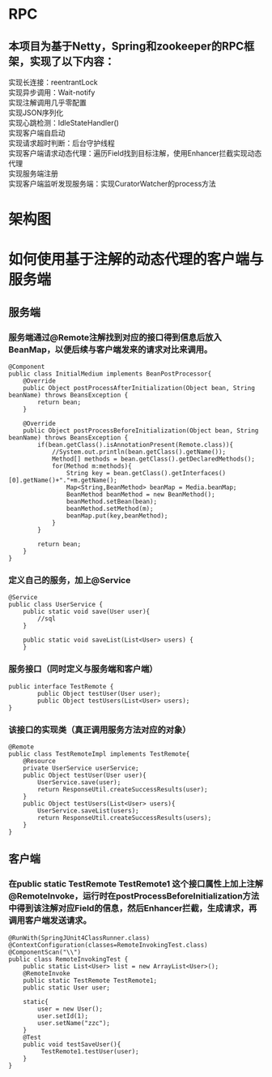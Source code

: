 # RPC
## 本项目为基于Netty，Spring和zookeeper的RPC框架，实现了以下内容：
实现长连接：reentrantLock  
实现异步调用：Wait-notify  
实现注解调用几乎零配置  
实现JSON序列化  
实现心跳检测：IdleStateHandler()  
实现客户端自启动  
实现请求超时判断：后台守护线程  
实现客户端请求动态代理：遍历Field找到目标注解，使用Enhancer拦截实现动态代理  
实现服务端注册  
实现客户端监听发现服务端：实现CuratorWatcher的process方法  

# 架构图






# 如何使用基于注解的动态代理的客户端与服务端
## 服务端
### 服务端通过@Remote注解找到对应的接口得到信息后放入BeanMap，以便后续与客户端发来的请求对比来调用。
```
@Component
public class InitialMedium implements BeanPostProcessor{
    @Override
    public Object postProcessAfterInitialization(Object bean, String beanName) throws BeansException {
        return bean;
    }

    @Override
    public Object postProcessBeforeInitialization(Object bean, String beanName) throws BeansException {
        if(bean.getClass().isAnnotationPresent(Remote.class)){
            //System.out.println(bean.getClass().getName());
            Method[] methods = bean.getClass().getDeclaredMethods();
            for(Method m:methods){
                String key = bean.getClass().getInterfaces()[0].getName()+"."+m.getName();
                Map<String,BeanMethod> beanMap = Media.beanMap;
                BeanMethod beanMethod = new BeanMethod();
                beanMethod.setBean(bean);
                beanMethod.setMethod(m);
                beanMap.put(key,beanMethod);
            }
        }

        return bean;
    }
}
```
### 定义自己的服务，加上@Service
```
@Service
public class UserService {
    public static void save(User user){
        //sql
    }

    public static void saveList(List<User> users) {
    }
```
### 服务接口（同时定义与服务端和客户端）
```
public interface TestRemote {
        public Object testUser(User user);
        public Object testUsers(List<User> users);
}

```
### 该接口的实现类（真正调用服务方法对应的对象）
```
@Remote
public class TestRemoteImpl implements TestRemote{
    @Resource
    private UserService userService;
    public Object testUser(User user){
        UserService.save(user);
        return ResponseUtil.createSuccessResults(user);
    }
    public Object testUsers(List<User> users){
        UserService.saveList(users);
        return ResponseUtil.createSuccessResults(users);
    }
}

```
## 客户端
### 在public static TestRemote TestRemote1 这个接口属性上加上注解@RemoteInvoke，运行时在postProcessBeforeInitialization方法中得到该注解对应Field的信息，然后Enhancer拦截，生成请求，再调用客户端发送请求。
```
@RunWith(SpringJUnit4ClassRunner.class)
@ContextConfiguration(classes=RemoteInvokingTest.class)
@ComponentScan("\\")
public class RemoteInvokingTest {
    public static List<User> list = new ArrayList<User>();
    @RemoteInvoke
    public static TestRemote TestRemote1;
    public static User user;

    static{
        user = new User();
        user.setId(1);
        user.setName("zzc");
    }
    @Test
    public void testSaveUser(){
         TestRemote1.testUser(user);
    }
}
```
